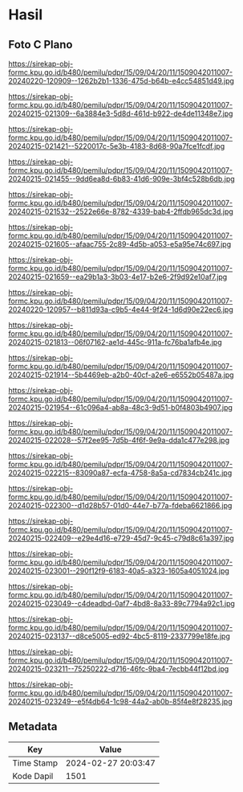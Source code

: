 # Hasil

## Foto C Plano

https://sirekap-obj-formc.kpu.go.id/b480/pemilu/pdpr/15/09/04/20/11/1509042011007-20240220-120909--1262b2b1-1336-475d-b64b-e4cc54851d49.jpg

https://sirekap-obj-formc.kpu.go.id/b480/pemilu/pdpr/15/09/04/20/11/1509042011007-20240215-021309--6a3884e3-5d8d-461d-b922-de4de11348e7.jpg

https://sirekap-obj-formc.kpu.go.id/b480/pemilu/pdpr/15/09/04/20/11/1509042011007-20240215-021421--5220017c-5e3b-4183-8d68-90a7fce1fcdf.jpg

https://sirekap-obj-formc.kpu.go.id/b480/pemilu/pdpr/15/09/04/20/11/1509042011007-20240215-021455--9dd6ea8d-6b83-41d6-909e-3bf4c528b6db.jpg

https://sirekap-obj-formc.kpu.go.id/b480/pemilu/pdpr/15/09/04/20/11/1509042011007-20240215-021532--2522e66e-8782-4339-bab4-2ffdb965dc3d.jpg

https://sirekap-obj-formc.kpu.go.id/b480/pemilu/pdpr/15/09/04/20/11/1509042011007-20240215-021605--afaac755-2c89-4d5b-a053-e5a95e74c697.jpg

https://sirekap-obj-formc.kpu.go.id/b480/pemilu/pdpr/15/09/04/20/11/1509042011007-20240215-021659--ea29b1a3-3b03-4e17-b2e6-2f9d92e10af7.jpg

https://sirekap-obj-formc.kpu.go.id/b480/pemilu/pdpr/15/09/04/20/11/1509042011007-20240220-120957--b811d93a-c9b5-4e44-9f24-1d6d90e22ec6.jpg

https://sirekap-obj-formc.kpu.go.id/b480/pemilu/pdpr/15/09/04/20/11/1509042011007-20240215-021813--06f07162-ae1d-445c-911a-fc76ba1afb4e.jpg

https://sirekap-obj-formc.kpu.go.id/b480/pemilu/pdpr/15/09/04/20/11/1509042011007-20240215-021914--5b4469eb-a2b0-40cf-a2e6-e6552b05487a.jpg

https://sirekap-obj-formc.kpu.go.id/b480/pemilu/pdpr/15/09/04/20/11/1509042011007-20240215-021954--61c096a4-ab8a-48c3-9d51-b0f4803b4907.jpg

https://sirekap-obj-formc.kpu.go.id/b480/pemilu/pdpr/15/09/04/20/11/1509042011007-20240215-022028--57f2ee95-7d5b-4f6f-9e9a-dda1c477e298.jpg

https://sirekap-obj-formc.kpu.go.id/b480/pemilu/pdpr/15/09/04/20/11/1509042011007-20240215-022215--83090a87-ecfa-4758-8a5a-cd7834cb241c.jpg

https://sirekap-obj-formc.kpu.go.id/b480/pemilu/pdpr/15/09/04/20/11/1509042011007-20240215-022300--d1d28b57-01d0-44e7-b77a-fdeba6621866.jpg

https://sirekap-obj-formc.kpu.go.id/b480/pemilu/pdpr/15/09/04/20/11/1509042011007-20240215-022409--e29e4d16-e729-45d7-9c45-c79d8c61a397.jpg

https://sirekap-obj-formc.kpu.go.id/b480/pemilu/pdpr/15/09/04/20/11/1509042011007-20240215-023001--290f12f9-6183-40a5-a323-1605a4051024.jpg

https://sirekap-obj-formc.kpu.go.id/b480/pemilu/pdpr/15/09/04/20/11/1509042011007-20240215-023049--c4deadbd-0af7-4bd8-8a33-89c7794a92c1.jpg

https://sirekap-obj-formc.kpu.go.id/b480/pemilu/pdpr/15/09/04/20/11/1509042011007-20240215-023137--d8ce5005-ed92-4bc5-8119-2337799e18fe.jpg

https://sirekap-obj-formc.kpu.go.id/b480/pemilu/pdpr/15/09/04/20/11/1509042011007-20240215-023211--75250222-d716-46fc-9ba4-7ecbb44f12bd.jpg

https://sirekap-obj-formc.kpu.go.id/b480/pemilu/pdpr/15/09/04/20/11/1509042011007-20240215-023249--e5f4db64-1c98-44a2-ab0b-85f4e8f28235.jpg


## Metadata

| Key        | Value               |
| ---------- | ------------------- |
| Time Stamp | 2024-02-27 20:03:47 |
| Kode Dapil | 1501                |



